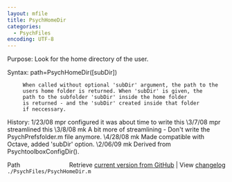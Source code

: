 ```yaml
---
layout: mfile
title: PsychHomeDir
categories:
  - PsychFiles
encoding: UTF-8
---
```


Purpose: Look for the home directory of the user.

Syntax: path=PsychHomeDir([subDir])

         When called without optional 'subDir' argument, the path to the
         users home folder is returned. When 'subDir' is given, the
         path to the subfolder 'subDir' inside the home folder
         is returned - and the 'subDir' created inside that folder
         if neccessary.

History: 1/23/08    mpr configured it was about time to write this
         \3/7/08     mpr streamlined this
         \3/8/08     mk  A bit more of streamlining - Don't write the
                        PsychPrefsfolder.m file anymore.
         \4/28/08    mk  Made compatible with Octave, added 'subDir'
                        option.
         \2/06/09    mk  Derived from PsychtoolboxConfigDir().


<div class="code_header" style="text-align:right;">
  <span style="float:left;">Path&nbsp;&nbsp;</span> <span class="counter">Retrieve <a href=
  "https://raw.github.com/Psychtoolbox-3/Psychtoolbox-3/beta/./PsychFiles/PsychHomeDir.m">current version from GitHub</a> | View <a href=
  "https://github.com/Psychtoolbox-3/Psychtoolbox-3/commits/beta/./PsychFiles/PsychHomeDir.m">changelog</a></span>
</div>
<div class="code">
  <code>./PsychFiles/PsychHomeDir.m</code>
</div>
